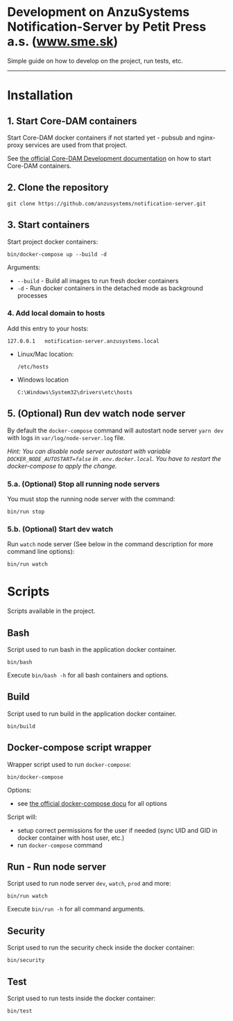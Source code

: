 Development on AnzuSystems Notification-Server by Petit Press a.s. (www.sme.sk)
=====

Simple guide on how to develop on the project, run tests, etc.

---

# Installation

## 1. Start Core-DAM containers

Start Core-DAM docker containers if not started yet - pubsub and nginx-proxy services are used from that project.

See [the official Core-DAM Development documentation][core-dam-dev-docu] on how to start Core-DAM containers.

## 2. Clone the repository

    git clone https://github.com/anzusystems/notification-server.git

## 3. Start containers

Start project docker containers:

    bin/docker-compose up --build -d

Arguments:

- `--build` - Build all images to run fresh docker containers
- `-d` - Run docker containers in the detached mode as background processes

### 4. Add local domain to hosts

Add this entry to your hosts:

    127.0.0.1   notification-server.anzusystems.local

- Linux/Mac location:

  `/etc/hosts`

- Windows location

  `C:\Windows\System32\drivers\etc\hosts`

## 5. (Optional) Run dev watch node server

By default the `docker-compose` command will autostart node server `yarn dev` with logs in `var/log/node-server.log` file.

_Hint: You can disable node server autostart with variable `DOCKER_NODE_AUTOSTART=false` in `.env.docker.local`. You have to restart the docker-compose to apply the change._

### 5.a. (Optional) Stop all running node servers

You must stop the running node server with the command:

    bin/run stop

### 5.b. (Optional) Start dev watch

Run `watch` node server (See below in the command description for more command line options):

    bin/run watch

# Scripts

Scripts available in the project.

## Bash

Script used to run bash in the application docker container.

    bin/bash

Execute `bin/bash -h` for all bash containers and options.

## Build

Script used to run build in the application docker container.

    bin/build

## Docker-compose script wrapper

Wrapper script used to run `docker-compose`:

    bin/docker-compose

Options:

- see [the official docker-compose docu][docker-compose-overview] for all options

Script will:

- setup correct permissions for the user if needed (sync UID and GID in docker container with host user, etc.)
- run `docker-compose` command

## Run - Run node server

Script used to run node server `dev`, `watch`, `prod` and more:

    bin/run watch

Execute `bin/run -h` for all command arguments.

## Security

Script used to run the security check inside the docker container:

    bin/security

## Test

Script used to run tests inside the docker container:

    bin/test

[core-dam-dev-docu]: https://github.com/anzusystems/core-dam/blob/main/README-DEV.md
[docker-compose-overview]: https://docs.docker.com/compose/reference/overview

